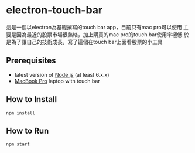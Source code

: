 # electron-touch-bar

這是一個以electron為基礎撰寫的touch bar app，目前只有mac pro可以使用
主要是因為最近的股票市場很熱絡，加上購買的mac pro的touch bar使用率極低
於是為了讓自己的技術成長，寫了這個在touch bar上面看股票的小工具

## Prerequisites

* latest version of [Node.js](https://nodejs.org/) (at least 6.x.x)
* [MacBook Pro](http://www.apple.com/macbook-pro/) laptop with touch bar

## How to Install

    npm install
    
## How to Run

    npm start
